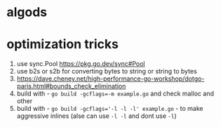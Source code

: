 # algods

# optimization tricks
  1. use sync.Pool https://pkg.go.dev/sync#Pool
  2. use b2s or s2b for converting bytes to string or string to bytes
  3. https://dave.cheney.net/high-performance-go-workshop/dotgo-paris.html#bounds_check_elimination
  4. build with - `go build -gcflags=-m example.go` and check malloc and other
  5. build with - `go build -gcflags='-l -l -l' example.go` - to make aggressive inlines (alse can use `-l -l` and dont use `-l`)
